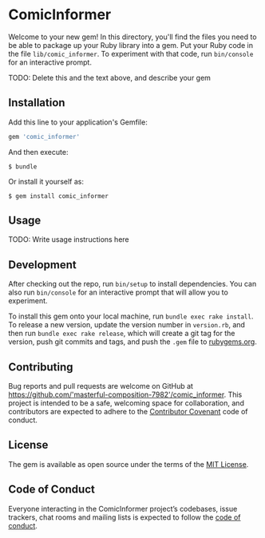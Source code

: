 # ComicInformer

Welcome to your new gem! In this directory, you'll find the files you need to be able to package up your Ruby library into a gem. Put your Ruby code in the file `lib/comic_informer`. To experiment with that code, run `bin/console` for an interactive prompt.

TODO: Delete this and the text above, and describe your gem

## Installation

Add this line to your application's Gemfile:

```ruby
gem 'comic_informer'
```

And then execute:

    $ bundle

Or install it yourself as:

    $ gem install comic_informer

## Usage

TODO: Write usage instructions here

## Development

After checking out the repo, run `bin/setup` to install dependencies. You can also run `bin/console` for an interactive prompt that will allow you to experiment.

To install this gem onto your local machine, run `bundle exec rake install`. To release a new version, update the version number in `version.rb`, and then run `bundle exec rake release`, which will create a git tag for the version, push git commits and tags, and push the `.gem` file to [rubygems.org](https://rubygems.org).

## Contributing

Bug reports and pull requests are welcome on GitHub at https://github.com/'masterful-composition-7982'/comic_informer. This project is intended to be a safe, welcoming space for collaboration, and contributors are expected to adhere to the [Contributor Covenant](http://contributor-covenant.org) code of conduct.

## License

The gem is available as open source under the terms of the [MIT License](https://opensource.org/licenses/MIT).

## Code of Conduct

Everyone interacting in the ComicInformer project’s codebases, issue trackers, chat rooms and mailing lists is expected to follow the [code of conduct](https://github.com/'masterful-composition-7982'/comic_informer/blob/master/CODE_OF_CONDUCT.md).
